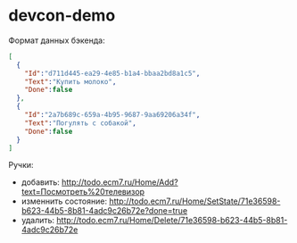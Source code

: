 # devcon-demo

Формат данных бэкенда:
```json
[
  {
    "Id":"d711d445-ea29-4e85-b1a4-bbaa2bd8a1c5",
    "Text":"Купить молоко",
    "Done":false
  },
  {
    "Id":"2a7b689c-659a-4b95-9687-9aa69206a34f",
    "Text":"Погулять с собакой",
    "Done":false
  }
]
```

Ручки:
- добавить: <http://todo.ecm7.ru/Home/Add?text=Посмотреть%20телевизор>
- изменнить состояние: <http://todo.ecm7.ru/Home/SetState/71e36598-b623-44b5-8b81-4adc9c26b72e?done=true>
- удалить: <http://todo.ecm7.ru/Home/Delete/71e36598-b623-44b5-8b81-4adc9c26b72e>

